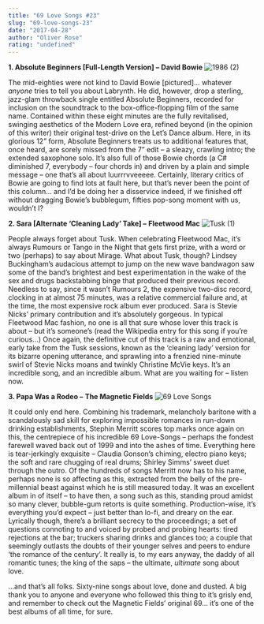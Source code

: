 ```yaml
---
title: "69 Love Songs #23"
slug: "69-love-songs-23"
date: "2017-04-28"
author: "Oliver Rose"
rating: "undefined"
---
```


**1\. Absolute Beginners \[Full-Length Version\] –** **David Bowie** ![1986 (2)](http://pearshapedexeter.com/wp-content/uploads/2017/04/1986-2-300x300.png) 

The mid-eighties were not kind to David Bowie \[pictured\]… whatever _anyone_ tries to tell you about Labrynth. He did, however, drop a sterling, jazz-glam throwback single entitled Absolute Beginners, recorded for inclusion on the soundtrack to the box-office-flopping film of the same name. Contained within these eight minutes are the fully revitalised, swinging aesthetics of the Modern Love era, refined beyond (in the opinion of this writer) their original test-drive on the Let’s Dance album. Here, in its glorious 12” form, Absolute Beginners treats us to additional features that, once heard, are sorely missed from the 7” edit – a sleazy, crawling intro; the extended saxophone solo. It’s also full of those Bowie chords (a C# diminished 7, everybody – four chords in) and driven by a plain and simple message – one that’s all about luurrrvveeeee. Certainly, literary critics of Bowie are going to find lots at fault here, but that’s never been the point of this column… and I’d be doing her a disservice indeed, if we finished off without dragging Bowie’s bubblegum, fifties pop-song moment with us, wouldn’t I?

**2\. Sara \[Alternate ‘Cleaning Lady’ Take\] –** **Fleetwood Mac** ![Tusk (1)](http://pearshapedexeter.com/wp-content/uploads/2017/04/Tusk-1-300x300.png) 

People always forget about Tusk. When celebrating Fleetwood Mac, it’s always Rumours or Tango in the Night that gets first prize, with a word or two (perhaps) to say about Mirage. What about Tusk, though? Lindsey Buckingham’s audacious attempt to jump on the new wave bandwagon saw some of the band’s brightest and best experimentation in the wake of the sex and drugs backstabbing binge that produced their previous record. Needless to say, since it wasn’t Rumours 2, the expensive two-disc record, clocking in at almost 75 minutes, was a relative commercial failure and, at the time, the most expensive rock album ever produced. Sara is Stevie Nicks’ primary contribution and it’s absolutely gorgeous. In typical Fleetwood Mac fashion, no one is all that sure whose lover this track is about – but it’s someone’s (read the Wikipedia entry for this song if you’re curious…) Once again, the definitive cut of this track is a raw and emotional, early take from the Tusk sessions, known as the ‘cleaning lady’ version for its bizarre opening utterance, and sprawling into a frenzied nine-minute swirl of Stevie Nicks moans and twinkly Christine McVie keys. It’s an incredible song, and an incredible album. What are you waiting for – listen now.

**3\. Papa Was a Rodeo –** **The Magnetic Fields** ![69 Love Songs](http://pearshapedexeter.com/wp-content/uploads/2017/04/69-Love-Songs-300x300.png) 

It could only end here. Combining his trademark, melancholy baritone with a scandalously sad skill for exploring impossible romances in run-down drinking establishments, Stephin Merritt scores top marks once again on this, the centrepiece of his incredible 69 Love-Songs – perhaps the fondest farewell waved back out of 1999 and into the ashes of time. Everything here is tear-jerkingly exquisite – Claudia Gonson’s chiming, electro piano keys; the soft and rare chugging of real drums; Shirley Simms’ sweet duet through the outro. Of the hundreds of songs Merritt now has to his name, perhaps none is so affecting as this, extracted from the belly of the pre-millennial beast against which he is still measured today. It was an excellent album in of itself – to have then, a song such as this, standing proud amidst so many clever, bubble-gum retorts is quite something. Production-wise, it’s everything you’d expect – just better than lo-fi, and dreary on the ear. Lyrically though, there’s a brilliant secrecy to the proceedings; a set of questions connoting to and voiced by probed and probing hearts: tired rejections at the bar; truckers sharing drinks and glances too; a couple that seemingly outlasts the doubts of their younger selves and peers to endure ‘the romance of the century’. It really is, to my ears anyway, the daddy of all romantic tunes; the king of the saps – the ultimate, _ultimate_ song about love.

…and that’s all folks. Sixty-nine songs about love, done and dusted. A big thank you to anyone and everyone who followed this thing to it’s grisly end, and remember to check out the Magnetic Fields’ original 69… it’s one of the best albums of all time, for sure.
